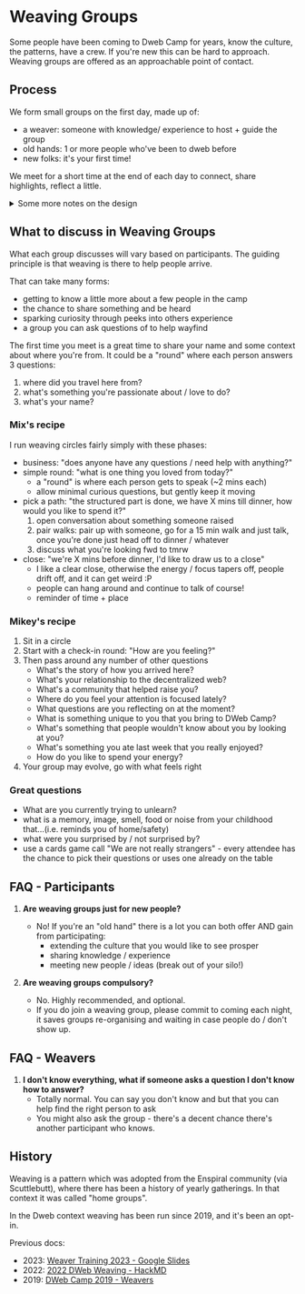 # Weaving Groups

Some people have been coming to Dweb Camp for years, know the culture, the
patterns, have a crew. If you're new this can be hard to approach. Weaving
groups are offered as an approachable point of contact.

## Process

We form small groups on the first day, made up of:
- a weaver: someone with knowledge/ experience to host + guide the group
- old hands: 1 or more people who've been to dweb before
- new folks: it's your first time!

We meet for a short time at the end of each day to connect, share highlights,
reflect a little.

<details>
<summary>Some more notes on the design</summary>

- small groups: many people find large groups intimidating, so meeting in small
  groups is a way to make a cosier more personable space.
- old hands: having a people who've been before means rather than reading some
  manual, you can ask questions directly of a person who can share their
  experience. They also likely know where to find things / people if they can't
  answer a specific question

</details>

## What to discuss in Weaving Groups

What each group discusses will vary based on participants. The guiding
principle is that weaving is there to help people arrive.

That can take many forms:
- getting to know a little more about a few people in the camp
- the chance to share something and be heard
- sparking curiosity through peeks into others experience
- a group you can ask questions of to help wayfind

The first time you meet is a great time to share your name and some context
about where you're from. It could be a "round" where each person answers 3
questions:
1. where did you travel here from?
2. what's something you're passionate about / love to do?
3. what's your name?

### Mix's recipe

I run weaving circles fairly simply with these phases:
- business: "does anyone have any questions / need help with anything?"
- simple round: "what is one thing you loved from today?"
  - a "round" is where each person gets to speak (~2 mins each)
  - allow minimal curious questions, but gently keep it moving
- pick a path: "the structured part is done, we have X mins till dinner, how
  would you like to spend it?"
  1. open conversation about something someone raised
  2. pair walks: pair up with someone, go for a 15 min walk and just talk,
     once you're done just head off to dinner / whatever
  3. discuss what you're looking fwd to tmrw
- close: "we're X mins before dinner, I'd like to draw us to a close"
  - I like a clear close, otherwise the energy / focus tapers off, people drift
    off, and it can get weird :P
  - people can hang around and continue to talk of course!
  - reminder of time + place

### Mikey's recipe

1. Sit in a circle
2. Start with a check-in round: "How are you feeling?"
3. Then pass around any number of other questions
   - What's the story of how you arrived here?
   - What's your relationship to the decentralized web?
   - What's a community that helped raise you?
   - Where do you feel your attention is focused lately?
   - What questions are you reflecting on at the moment?
   - What is something unique to you that you bring to DWeb Camp?
   - What's something that people wouldn't know about you by looking at you?
   - What's something you ate last week that you really enjoyed?
   - How do you like to spend your energy?
4. Your group may evolve, go with what feels right

### Great questions

- What are you currently trying to unlearn?
- what is a memory, image, smell, food or noise from your childhood that...(i.e. reminds you of home/safety)
- what were you surprised by / not surprised by?
- use a cards game call "We are not really strangers" - every attendee has the
  chance to pick their questions or uses one already on the table

## FAQ - Participants

1. **Are weaving groups just for new people?**
   - No! If you're an "old hand" there is a lot you can both offer AND gain
     from participating:
     - extending the culture that you would like to see prosper
     - sharing knowledge / experience
     - meeting new people / ideas (break out of your silo!)

2. **Are weaving groups compulsory?**
   - No. Highly recommended, and optional.
   - If you do join a weaving group, please commit to coming each night, it
     saves groups re-organising and waiting in case people do / don't show up.

## FAQ - Weavers

1. **I don't know everything, what if someone asks a question I don't know how
   to answer?**
   - Totally normal. You can say you don't know and but that you can help find
     the right person to ask
   - You might also ask the group - there's a decent chance there's another
     participant who knows.

## History

Weaving is a pattern which was adopted from the Enspiral community (via
Scuttlebutt), where there has been a history of yearly gatherings. In that
context it was called "home groups".

In the Dweb context weaving has been run since 2019, and it's been an opt-in.

Previous docs:
- 2023: [Weaver Training 2023 - Google Slides][weaver2023slides]
- 2022: [2022 DWeb Weaving - HackMD][weaving2022]
- 2019: [DWeb Camp 2019 - Weavers][weavers2019]

[weaver2023slides]: https://docs.google.com/presentation/d/1kS7-vhUWpnik4MubA00p42MvS8vJAdc4MY6GrmqEe_Q/edit#slide=id.p
[weaving2022]: https://hackmd.io/@ahdinosaur/Sk5v2qLRc
[weavers2019]: https://github.com/dweb-camp-2019/organizing/blob/master/roles/weavers.md
